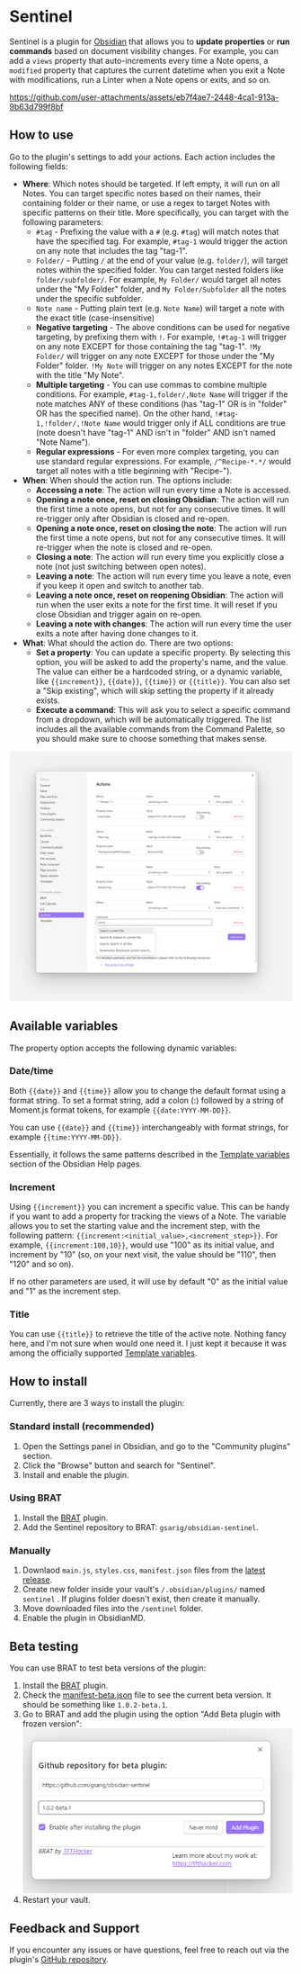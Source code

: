 # Sentinel

Sentinel is a plugin for [Obsidian](https://obsidian.md) that allows you to **update properties** or **run commands** based on document visibility changes. For example, you can add a `views` property that auto-increments every time a Note opens, a `modified` property that captures the current datetime when you exit a Note with modifications, run a Linter when a Note opens or exits, and so on. 

https://github.com/user-attachments/assets/eb7f4ae7-2448-4ca1-913a-9b63d799f8bf

## How to use
Go to the plugin's settings to add your actions. Each action includes the following fields:
* **Where**: Which notes should be targeted. If left empty, it will run on all Notes. You can target specific notes based on their names, their containing folder or their name, or use a regex to target Notes with specific patterns on their title. More specifically, you can target with the following parameters:
  * `#tag` - Prefixing the value with a `#` (e.g. `#tag`) will match notes that have the specified tag. For example, `#tag-1` would trigger the action on any note that includes the tag "tag-1".
  * `Folder/` - Putting `/` at the end of your value (e.g. `folder/`), will target notes within the specified folder. You can target nested folders like `folder/subfolder/`. For example, `My Folder/` would target all notes under the "My Folder" folder, and `My Folder/Subfolder` all the notes under the specific subfolder. 
  * `Note name` - Putting plain text (e.g. `Note Name`) will target a note with the exact title (case-insensitive)
  * **Negative targeting** - The above conditions can be used for negative targeting, by prefixing them with `!`. For example, `!#tag-1` will trigger on any note EXCEPT for those containing the tag "tag-1". `!My Folder/` will trigger on any note EXCEPT for those under the "My Folder" folder. `!My Note` will trigger on any notes EXCEPT for the note with the title "My Note". 
  * **Multiple targeting** - You can use commas to combine multiple conditions. For example, `#tag-1,folder/,Note Name` will trigger if the note matches ANY of these conditions (has "tag-1" OR is in "folder" OR has the specified name). On the other hand, `!#tag-1,!folder/,!Note Name` would trigger only if ALL conditions are true (note doesn't have "tag-1" AND isn't in "folder" AND isn't named "Note Name").
  * **Regular expressions** - For even more complex targeting, you can use standard regular expressions. For example, `/^Recipe-*.*/` would target all notes with a title beginning with "Recipe-").
* **When**: When should the action run. The options include:
	* **Accessing a note**: The action will run every time a Note is accessed. 
    * **Opening a note once, reset on closing Obsidian**: The action will run the first time a note opens, but not for any consecutive times. It will re-trigger only after Obsidian is closed and re-open.
    * **Opening a note once, reset on closing the note**: The action will run the first time a note opens, but not for any consecutive times. It will re-trigger when the note is closed and re-open.
    * **Closing a note**: The action will run every time you explicitly close a note (not just switching between open notes).
    * **Leaving a note**: The action will run every time you leave a note, even if you keep it open and switch to another tab.
    * **Leaving a note once, reset on reopening Obsidian**: The action will run when the user exits a note for the first time. It will  reset if you close Obsidian and trigger again on re-open.
    * **Leaving a note with changes**: The action will run every time the user exits a note after having done changes to it. 
* **What**: What should the action do. There are two options:
  * **Set a property**: You can update a specific property. By selecting this option, you will be asked to add the property's name, and the value. The value can either be a hardcoded string, or a dynamic variable, like `{{increment}}`, `{{date}}`, `{{time}}` or `{{title}}`. You can also set a "Skip existing", which will skip setting the property if it already exists.
  * **Execute a command**: This will ask you to select a specific command from a dropdown, which will be automatically triggered. The list includes all the available commands from the Command Palette, so you should make sure to choose something that makes sense.  

![obsidian-sentinel.png](.github/assets/obsidian-sentinel.png)

## Available variables
The property option accepts the following dynamic variables:
### Date/time
Both `{{date}}` and `{{time}}` allow you to change the default format using a format string. To set a format string, add a colon (:) followed by a string of Moment.js format tokens, for example `{{date:YYYY-MM-DD}}`.

You can use `{{date}}` and `{{time}}` interchangeably with format strings, for example `{{time:YYYY-MM-DD}}`.

Essentially, it follows the same patterns described in the [Template variables](https://help.obsidian.md/Plugins/Templates#Template+variables) section of the Obsidian Help pages. 

### Increment
Using `{{increment}}` you can increment a specific value. This can be handy if you want to add a property for tracking the views of a Note. The variable allows you to set the starting value and the increment step, with the following pattern: `{{increment:<initial_value>,<increment_step>}}`. For example, `{{increment:100,10}}`, would use "100" as its initial value, and increment by "10" (so, on your next visit, the value should be "110", then "120" and so on). 

If no other parameters are used, it will use by default "0" as the initial value and "1" as the increment step. 

### Title
You can use `{{title}}` to retrieve the title of the active note. Nothing fancy here, and I'm not sure when would one need it. I just kept it because it was among the officially supported [Template variables](https://help.obsidian.md/Plugins/Templates#Template+variables).

## How to install
Currently, there are 3 ways to install the plugin:

### Standard install (recommended)
1. Open the Settings panel in Obsidian, and go to the "Community plugins" section.
2. Click the "Browse" button and search for "Sentinel".
3. Install and enable the plugin.

### Using BRAT
1. Install the [BRAT](https://github.com/TfTHacker/obsidian42-brat) plugin.
2. Add the Sentinel repository to BRAT: `gsarig/obsidian-sentinel`.

### Manually
1. Downlaod `main.js`, `styles.css`, `manifest.json` files from the [latest release](https://github.com/gsarig/obsidian-sentinel/releases).
2. Create new folder inside your vault's `/.obsidian/plugins/` named  `sentinel` . If plugins folder doesn't exist, then create it manually. 
3. Move downloaded files into the `/sentinel` folder. 
4. Enable the plugin in ObsidianMD. 

## Beta testing
You can use BRAT to test beta versions of the plugin:
1. Install the [BRAT](https://github.com/TfTHacker/obsidian42-brat) plugin.
2. Check the [manifest-beta.json](https://github.com/gsarig/obsidian-sentinel/blob/main/manifest-beta.json) file to see the current beta version. It should be something like `1.0.2-beta.1`.
3. Go to BRAT and add the plugin using the option "Add Beta plugin with frozen version":
![obsidian-sentinel-beta-testing.png](.github/assets/obsidian-sentinel-beta-testing.png)
4. Restart your vault.

## Feedback and Support

If you encounter any issues or have questions, feel free to reach out via the plugin's [GitHub repository](https://github.com/gsarig/obsidian-sentinel/).
